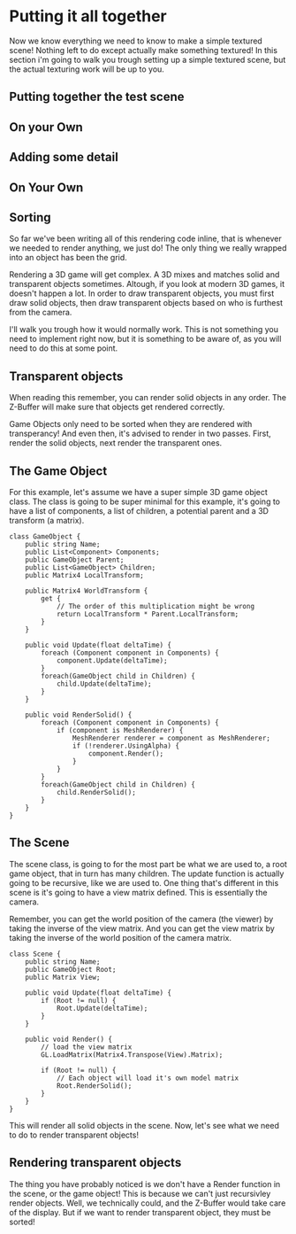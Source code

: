 # Putting it all together

Now we know everything we need to know to make a simple textured scene! Nothing left to do except actually make something textured! In this section i'm going to walk you trough setting up a simple textured scene, but the actual texturing work will be up to you.

## Putting together the test scene

## On your Own

## Adding some detail

## On Your Own

## Sorting

So far we've been writing all of this rendering code inline, that is whenever we needed to render anything, we just do! The only thing we really wrapped into an object has been the grid.

Rendering a 3D game will get complex. A 3D mixes and matches solid and transparent objects sometimes. Altough, if you look at modern 3D games, it doesn't happen a lot. In order to draw transparent objects, you must first draw solid objects, then draw transparent objects based on who is furthest from the camera.

I'll walk you trough how it would normally work. This is not something you need to implement right now, but it is something to be aware of, as you will need to do this at some point.

## Transparent objects
When reading this remember, you can render solid objects in any order. The Z-Buffer will make sure that objects get rendered correctly.

Game Objects only need to be sorted when they are rendered with transperancy! And even then, it's advised to render in two passes. First, render the solid objects, next render the transparent ones.

## The Game Object

For this example, let's assume we have a super simple 3D game object class. The class is going to be super minimal for this example, it's going to have a list of components, a list of children, a potential parent and a 3D transform (a matrix).

```
class GameObject {
    public string Name;
    public List<Component> Components;
    public GameObject Parent;
    public List<GameObject> Children;
    public Matrix4 LocalTransform;
    
    public Matrix4 WorldTransform {
        get {
            // The order of this multiplication might be wrong
            return LocalTransform * Parent.LocalTransform;
        }
    }
    
    public void Update(float deltaTime) {
        foreach (Component component in Components) {
            component.Update(deltaTime);
        }
        foreach(GameObject child in Children) {
            child.Update(deltaTime);
        }
    }
    
    public void RenderSolid() {
        foreach (Component component in Components) {
            if (component is MeshRenderer) {
                MeshRenderer renderer = component as MeshRenderer;
                if (!renderer.UsingAlpha) {
                    component.Render();
                }
            }
        }
        foreach(GameObject child in Children) {
            child.RenderSolid();
        }
    }
}
```

## The Scene

The scene class, is going to for the most part be what we are used to, a root game object, that in turn has many children. The update function is actually going to be recursive, like we are used to. One thing that's different in this scene is it's going to have a view matrix defined. This is essentially the camera. 

Remember, you can get the world position of the camera (the viewer) by taking the inverse of the view matrix. And you can get the view matrix by taking the inverse of the world position of the camera matrix.

```
class Scene {
    public string Name;
    public GameObject Root;
    public Matrix View;
    
    public void Update(float deltaTime) {
        if (Root != null) {
            Root.Update(deltaTime);
        }
    }
    
    public void Render() {
        // load the view matrix
        GL.LoadMatrix(Matrix4.Transpose(View).Matrix);

        if (Root != null) {
            // Each object will load it's own model matrix
            Root.RenderSolid();
        }
    }
}
```

This will render all solid objects in the scene. Now, let's see what we need to do to render transparent objects!

## Rendering transparent objects
The thing you have probably noticed is we don't have a Render function in the scene, or the game object! This is because we can't just recursivley render objects. Well, we technically could, and the Z-Buffer would take care of the display. But if we want to render transparent object, they must be sorted!